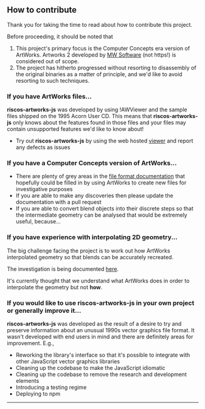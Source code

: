 ## How to contribute

Thank you for taking the time to read about how to contribute this project.

Before proceeding, it should be noted that 

1. This project's primary focus is the Computer Concepts era version of ArtWorks. 
Artworks 2 developed by [MW Software][mw-software] (not https!) is considered out of scope.
2. The project has hitherto progressed without resorting to disassembly of the original binaries
as a matter of principle, and we'd like to avoid resorting to such techniques.

### If you have ArtWorks files... 

**riscos-artworks-js** was developed by using !AWViewer and the sample files shipped on the 1995 Acorn User CD. 
This means that **riscos-artworks-js** only knows about the features found in those files and your files
may contain unsupported features we'd like to know about!

* Try out **riscos-artworks-js** by using the web hosted [viewer][viewer] and report any defects as issues

### If you have a Computer Concepts version of ArtWorks...

* There are plenty of grey areas in the [file format documentation][file-format-docs] that hopefully
could be filled in by using ArtWorks to create new files for investigative purposes
* If you are able to make any discoveries then please update the documentation with a pull request
* If you are able to convert blend objects into their discrete steps so that the intermediate geometry can
be analysed that would be extremely useful, because...

### If you have experience with interpolating 2D geometry...

The big challenge facing the project is to work out how ArtWorks interpolated geometry so
that blends can be accurately recreated.

The investigation is being documented [here][blend-docs]. 

It's currently thought that we understand what ArtWorks does in order to interpolate the geometry
but not **how**.

### If you would like to use riscos-artworks-js in your own project or generally improve it...

**riscos-artworks-js** was developed as the result of a desire to try and preserve information
about an unusual 1990s vector graphics file format. It wasn't developed 
with end users in mind and there are definitely areas for improvement. E.g.,

* Reworking the library's interface so that it's possible to integrate with other 
JavaScript vector graphics libraries
* Cleaning up the codebase to make the JavaScript idiomatic
* Cleaning up the codebase to remove the research and development elements
* Introducing a testing regime
* Deploying to npm

---
[viewer]: https://richardbrown384.github.io/riscos-file-viewer/
[mw-software]: http://www.mw-software.com
[file-format-docs]: docs/file-format/README.md
[blend-docs]: docs/blend-groups/README.md
